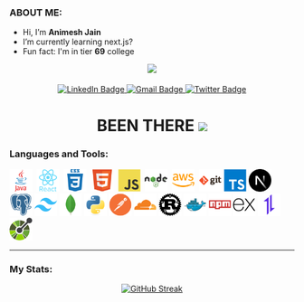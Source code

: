 ### ABOUT ME:
-  Hi, I’m <b>Animesh Jain</b> 
-  I’m currently learning next.js?
-  Fun fact: I'm in tier <b>69</b> college

<div id="header" align="center"><img src="https://media.giphy.com/media/h2LCfvk3XBlQxKyKWY/giphy.gif?cid=ecf05e473g7vtc75w3z9lw8m0pu2zqfbnk6srrupmjz3i4cl&ep=v1_gifs_search&rid=giphy.gif&ct=g" width="100"/>
</div>
<!---
Mr-animesh/Mr-animesh is a ✨ special ✨ repository because its `README.md` (this file) appears on your GitHub profile.
You can click the Preview link to take a look at your changes.
--->
<div id="badges" align="center">
  <img src="https://komarev.com/ghpvc/?username=Mr-animesh&style=flat-square&color=red" alt=""/>
</div>
<div id="badges" align="center">
  <a href="https://www.linkedin.com/in/animesh-jain936/">
    <img src="https://img.shields.io/badge/LinkedIn-blue?style=for-the-badge&logo=linkedin&logoColor=white" alt="LinkedIn Badge"/>
  </a>
  <a href="https://mail.google.com/mail/u/0/?hl=en_GB#inbox">
    <img src="https://img.shields.io/badge/Gmail-red?style=for-the-badge&logo=gmail&logoColor=white" alt="Gmail Badge"/>
  </a>
  <a href="https://x.com/animsjn">
    <img src="https://img.shields.io/badge/Twitter-blue?style=for-the-badge&logo=twitter&logoColor=white" alt="Twitter Badge"/>
  </a>
</div>

<h1 id="badges" align="center">
  BEEN THERE
  <img src="https://media.giphy.com/media/hvRJCLFzcasrR4ia7z/giphy.gif" width="30px"/>
</h1>

### Languages and Tools:
<div>
  <img src="https://github.com/devicons/devicon/blob/master/icons/java/java-original-wordmark.svg" title="Java" alt="Java" width="40" height="40"/>&nbsp;
  <img src="https://github.com/devicons/devicon/blob/master/icons/react/react-original-wordmark.svg" title="React" alt="React" width="40" height="40"/>&nbsp;
  <img src="https://github.com/devicons/devicon/blob/master/icons/css3/css3-plain-wordmark.svg"  title="CSS3" alt="CSS" width="40" height="40"/>&nbsp;
  <img src="https://github.com/devicons/devicon/blob/master/icons/html5/html5-original.svg" title="HTML5" alt="HTML" width="40" height="40"/>&nbsp;
  <img src="https://github.com/devicons/devicon/blob/master/icons/javascript/javascript-original.svg" title="JavaScript" alt="JavaScript" width="40" height="40"/>&nbsp;
  <img src="https://github.com/devicons/devicon/blob/master/icons/nodejs/nodejs-original-wordmark.svg" title="NodeJS" alt="NodeJS" width="40" height="40"/>&nbsp;
  <img src="https://github.com/devicons/devicon/blob/master/icons/amazonwebservices/amazonwebservices-plain-wordmark.svg" title="AWS" alt="AWS" width="40" height="40"/>&nbsp;
  <img src="https://github.com/devicons/devicon/blob/master/icons/git/git-original-wordmark.svg" title="Git" **alt="Git" width="40" height="40"/>
  <img src="https://github.com/devicons/devicon/blob/master/icons/typescript/typescript-original.svg" title="Typescript" **alt="typescript" width="40" height="40"/>
  <img src="https://github.com/devicons/devicon/blob/master/icons/nextjs/nextjs-original.svg" title="Git" **alt="Git" width="40" height="40"/>
  <img src="https://github.com/devicons/devicon/blob/master/icons/postgresql/postgresql-plain.svg" title="Git" **alt="Git" width="40" height="40"/>
  <img src="https://github.com/devicons/devicon/blob/master/icons/tailwindcss/tailwindcss-original.svg" title="Git" **alt="Git" width="40" height="40"/>
  <img src="https://github.com/devicons/devicon/blob/master/icons/mongodb/mongodb-original.svg" title="Git" **alt="Git" width="40" height="40"/>
  <img src="https://github.com/devicons/devicon/blob/master/icons/python/python-original.svg" title="Git" **alt="Git" width="40" height="40"/>
  <img src="https://github.com/devicons/devicon/blob/master/icons/postman/postman-original.svg" title="Git" **alt="Git" width="40" height="40"/>
  <img src="https://github.com/devicons/devicon/blob/master/icons/cloudflare/cloudflare-original.svg" title="Git" **alt="Git" width="40" height="40"/>
  <img src="https://github.com/devicons/devicon/blob/master/icons/rust/rust-original.svg" title="Git" **alt="Git" width="40" height="40"/>
  <img src="https://github.com/devicons/devicon/blob/master/icons/docker/docker-original.svg" title="Git" **alt="Git" width="40" height="40"/>
  <img src="https://github.com/devicons/devicon/blob/master/icons/npm/npm-original-wordmark.svg" title="Git" **alt="Git" width="40" height="40"/>
  <img src="https://github.com/devicons/devicon/blob/master/icons/express/express-original.svg" title="Git" **alt="Git" width="40" height="40"/>
  <img src="https://github.com/devicons/devicon/blob/master/icons/axios/axios-plain.svg" title="Git" **alt="Git" width="40" height="40"/>
  <img src="https://github.com/devicons/devicon/blob/master/icons/openapi/openapi-original.svg" title="Git" **alt="Git" width="40" height="40"/>
</div>

---

### My Stats:
<div id= "badges" align="center">
<a><a href="https://git.io/streak-stats"><img src="https://streak-stats.demolab.com?user=Mr-animesh&theme=youtube-dark&card_height=180&ring=EB5454&border=EBE6E6&sideLabels=EB5454&dates=EB5454&currStreakNum=E8EBA2&sideNums=E8EBA2" alt="GitHub Streak" /></a>
</a>
</div>


